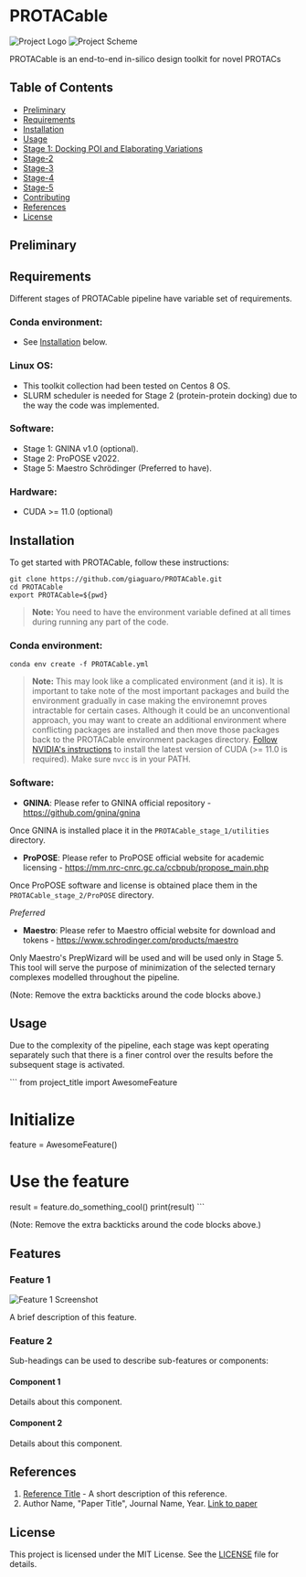 # PROTACable
![Project Logo](./assets/logo/project-logo.png)
![Project Scheme](./assets/logo/project-scheme.png)

PROTACable is an end-to-end in-silico design toolkit for novel PROTACs

## Table of Contents

- [Preliminary](#preliminary)
- [Requirements](#requirements)
- [Installation](#installation)
- [Usage](#usage)
- [Stage 1: Docking POI and Elaborating Variations](#stage-1-docking-poi-and-elaborating-variations)
- [Stage-2](#stage-2)
- [Stage-3](#stage-3)
- [Stage-4](#stage-4)
- [Stage-5](#stage-5)
- [Contributing](#contributing)
- [References](#references)
- [License](#license)

## Preliminary

## Requirements

Different stages of PROTACable pipeline have variable set of requirements.
### Conda environment:
* See [Installation](#installation) below.
### Linux OS:
* This toolkit collection had been tested on Centos 8 OS.
* SLURM scheduler is needed for Stage 2 (protein-protein docking) due to the way the code was implemented.
### Software:
* Stage 1: GNINA v1.0 (optional).
* Stage 2: ProPOSE v2022.
* Stage 5: Maestro Schrödinger (Preferred to have).
### Hardware:
* CUDA >= 11.0 (optional)


## Installation

To get started with PROTACable, follow these instructions:

```
git clone https://github.com/giaguaro/PROTACable.git 
cd PROTACable
export PROTACable=${pwd}
```
> **Note:** You need to have the environment variable defined at all times during running any part of the code.

### Conda environment:

```
conda env create -f PROTACable.yml
```
> **Note:** This may look like a complicated environment (and it is). It is important to take note of the most important packages and build the environment gradually in case making the environemnt proves intractable for certain cases. Although it could be an unconventional approach, you may want to create an additional environment where conflicting packages are installed and then move those packages back to the PROTACable environment packages directory.
> [Follow NVIDIA's instructions](https://docs.nvidia.com/cuda/cuda-installation-guide-linux/#axzz4TWipdwX1) to install the latest version of CUDA (>= 11.0 is required). Make sure `nvcc` is in your PATH.

### Software:

- **GNINA**: Please refer to GNINA official repository - https://github.com/gnina/gnina
  
Once GNINA is installed place it in the ```PROTACable_stage_1/utilities``` directory.
 
- **ProPOSE**: Please refer to ProPOSE official website for academic licensing - https://mm.nrc-cnrc.gc.ca/ccbpub/propose_main.php

Once ProPOSE software and license is obtained place them in the ```PROTACable_stage_2/ProPOSE``` directory.

*Preferred*

- **Maestro**: Please refer to Maestro official website for download and tokens - https://www.schrodinger.com/products/maestro

Only Maestro's PrepWizard will be used and will be used only in Stage 5. This tool will serve the purpose of minimization of the selected ternary complexes modelled throughout the pipeline. 


(Note: Remove the extra backticks around the code blocks above.)

## Usage

Due to the complexity of the pipeline, each stage was kept operating separately such that there is a finer control over the results before the subsequent stage is activated. 



\```
from project_title import AwesomeFeature

# Initialize
feature = AwesomeFeature()

# Use the feature
result = feature.do_something_cool()
print(result)
\```

(Note: Remove the extra backticks around the code blocks above.)

## Features

### Feature 1

![Feature 1 Screenshot](https://path-to-your-image/feature1.png)

A brief description of this feature.

### Feature 2

Sub-headings can be used to describe sub-features or components:

#### Component 1
Details about this component.

#### Component 2
Details about this component.

## References

1. [Reference Title](https://www.example.com) - A short description of this reference.
2. Author Name, "Paper Title", Journal Name, Year. [Link to paper](https://www.example-paper.com)

## License

This project is licensed under the MIT License. See the [LICENSE](./LICENSE) file for details.
